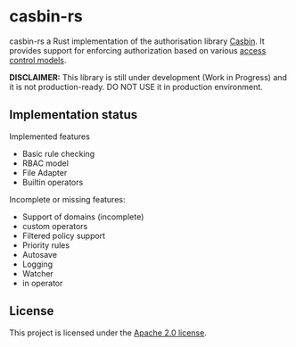 casbin-rs
====

casbin-rs a Rust implementation of the authorisation library [Casbin](https://casbin.org). It 
provides support for enforcing authorization based on various 
[access control models](https://en.wikipedia.org/wiki/Computer_security_model).

**DISCLAIMER:** This library is still under development (Work in Progress) and it is not
production-ready. DO NOT USE it in production environment.

## Implementation status

Implemented features

- Basic rule checking 
- RBAC model
- File Adapter
- Builtin operators

Incomplete or missing features:

- Support of domains (incomplete)
- custom operators
- Filtered policy support
- Priority rules
- Autosave 
- Logging
- Watcher
- in operator


## License

This project is licensed under the [Apache 2.0 license](LICENSE).
